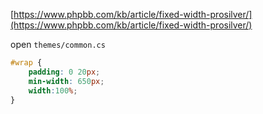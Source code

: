 [https://www.phpbb.com/kb/article/fixed-width-prosilver/](https://www.phpbb.com/kb/article/fixed-width-prosilver/)

open `themes/common.cs`

```css
#wrap {
	padding: 0 20px;
	min-width: 650px;
    width:100%;
}
```